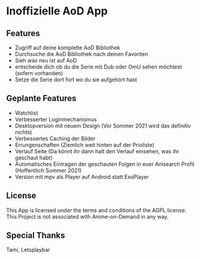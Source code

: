 # Inoffizielle AoD App

## Features
* Zugriff auf deine komplette AoD Bibliothek
* Durchsuche die AoD Bibliothek nach deinen Favoriten
* Sieh was neu ist auf AoD
* entscheide dich ob du die Serie mit Dub oder OmU sehen möchtest (sofern vorhanden)
* Setze die Serie dort fort wo du sie aufgehört hast


## Geplante Features

* Watchlist
* Verbesserter Loginmechanismus
* Desktopversion mit neuem Design (Vor Sommer 2021 wird das definitiv nichts)
* Verbessertes Caching der Bilder
* Errungenschaften (Ziemlich weit hinten auf der Prioliste)
* Verlauf Seite (Da könnt ihr dann halt den Verlauf einsehen, was ihr geschaut habt)
* Automatisches Eintragen der geschauten Folgen in euer Anisearch Profil (Hoffentlich Sommer 2021)
* Version mit mpv als Player auf Android statt ExoPlayer

## License

This App is licensed under the terms and conditions of the AGPL license. This Project is not associated with Anime-on-Demand in any way.

## Special Thanks
Tami, Letsplaybar
